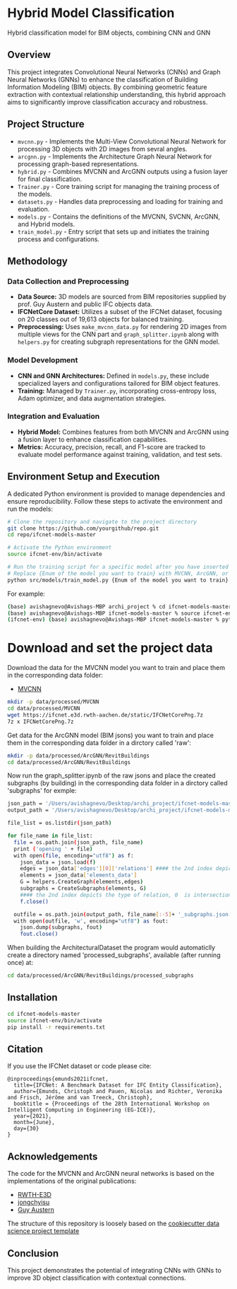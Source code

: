 # Hybrid Model Classification
Hybrid classification model for BIM objects, combining CNN and GNN

## Overview
This project integrates Convolutional Neural Networks (CNNs) and Graph Neural Networks (GNNs) to enhance the classification of Building Information Modeling (BIM) objects. By combining geometric feature extraction with contextual relationship understanding, this hybrid approach aims to significantly improve classification accuracy and robustness.

## Project Structure

- `mvcnn.py` - Implements the Multi-View Convolutional Neural Network for processing 3D objects with 2D images from sevral angles.
- `arcgnn.py` - Implements the Architecture Graph Neural Network for processing graph-based representations.
- `hybrid.py` - Combines MVCNN and ArcGNN outputs using a fusion layer for final classification.
- `Trainer.py` - Core training script for managing the training process of the models.
- `datasets.py` - Handles data preprocessing and loading for training and evaluation.
- `models.py` - Contains the definitions of the MVCNN, SVCNN, ArcGNN, and Hybrid models.
- `train_model.py` - Entry script that sets up and initiates the training process and configurations.

## Methodology

### Data Collection and Preprocessing
- **Data Source:** 3D models are sourced from BIM repositories supplied by prof. Guy Austern and public IFC objects data.
- **IFCNetCore Dataset:** Utilizes a subset of the IFCNet dataset, focusing on 20 classes out of 19,613 objects for balanced training.
- **Preprocessing:** Uses `make_mvcnn_data.py` for rendering 2D images from multiple views for the CNN part and `graph_splitter.ipynb` along with `helpers.py` for creating subgraph representations for the GNN model.

### Model Development
- **CNN and GNN Architectures:** Defined in `models.py`, these include specialized layers and configurations tailored for BIM object features.
- **Training:** Managed by `Trainer.py`, incorporating cross-entropy loss, Adam optimizer, and data augmentation strategies.

### Integration and Evaluation
- **Hybrid Model:** Combines features from both MVCNN and ArcGNN using a fusion layer to enhance classification capabilities.
- **Metrics:** Accuracy, precision, recall, and F1-score are tracked to evaluate model performance against training, validation, and test sets.

## Environment Setup and Execution

A dedicated Python environment is provided to manage dependencies and ensure reproducibility. Follow these steps to activate the environment and run the models:

```bash
# Clone the repository and navigate to the project directory
git clone https://github.com/yourgithub/repo.git
cd repo/ifcnet-models-master

# Activate the Python environment
source ifcnet-env/bin/activate

# Run the training script for a specific model after you have inserted the data
# Replace {Enum of the model you want to train} with MVCNN, ArcGNN, or HybridModel
python src/models/train_model.py {Enum of the model you want to train}
```

For example:

```bash
(base) avishagnevo@Avishags-MBP archi_project % cd ifcnet-models-master
(base) avishagnevo@Avishags-MBP ifcnet-models-master % source ifcnet-env/bin/activate
(ifcnet-env) (base) avishagnevo@Avishags-MBP ifcnet-models-master % python src/models/train_model.py HybridModel
```

# Download and set the project data

Download the data for the MVCNN model you want to train and place them in the corresponding data folder:
* [MVCNN](https://ifcnet.e3d.rwth-aachen.de/static/IFCNetCorePng.7z)

```bash
mkdir -p data/processed/MVCNN
cd data/processed/MVCNN
wget https://ifcnet.e3d.rwth-aachen.de/static/IFCNetCorePng.7z
7z x IFCNetCorePng.7z
```

Get data for the ArcGNN model (BIM jsons) you want to train and place them in the corresponding data folder in a dirctory called 'raw':

```bash
mkdir -p data/processed/ArcGNN/RevitBuildings
cd data/processed/ArcGNN/RevitBuildings
```
Now run the graph_splitter.ipynb of the raw jsons and place the created subgraphs (by building) in the corresponding data folder in a dirctory called 'subgraphs' for exmple:

```bash
json_path = '/Users/avishagnevo/Desktop/archi_project/ifcnet-models-master/data/processed/ArcGNN/RevitBuildings/raw'
output_path = '/Users/avishagnevo/Desktop/archi_project/ifcnet-models-master/data/processed/ArcGNN/RevitBuildings/subgraphs'

file_list = os.listdir(json_path) 

for file_name in file_list:
  file = os.path.join(json_path, file_name)
  print ('opening ' + file)
  with open(file, encoding="utf8") as f:
    json_data = json.load(f)
    edges = json_data['edges'][0]['relations'] #### the 2nd index depicts the type of relation
    elements = json_data['elements_data']
    G = helpers.CreateGraph(elements,edges)
    subgraphs = CreateSubgraphs(elements, G)
    #### the 2nd index depicts the type of relation, 0  is intersections 
    f.close()

  outfile = os.path.join(output_path, file_name[:-5]+ '_subgraphs.json')
  with open(outfile, 'w', encoding="utf8") as fout:
    json.dump(subgraphs, fout)
    fout.close()
```

When building the ArchitecturalDataset the program would automaticlly create a directory named 'processed_subgraphs', available (after running once) at:
```bash
cd data/processed/ArcGNN/RevitBuildings/processed_subgraphs
```

## Installation

```bash
cd ifcnet-models-master
source ifcnet-env/bin/activate
pip install -r requirements.txt
```

## Citation
If you use the IFCNet dataset or code please cite:
```
@inproceedings{emunds2021ifcnet,
  title={IFCNet: A Benchmark Dataset for IFC Entity Classification},
  author={Emunds, Christoph and Pauen, Nicolas and Richter, Veronika and Frisch, Jérôme and van Treeck, Christoph},
  booktitle = {Proceedings of the 28th International Workshop on Intelligent Computing in Engineering (EG-ICE)},
  year={2021},
  month={June},
  day={30}
}
```

## Acknowledgements
The code for the MVCNN and ArcGNN neural networks is based on the implementations of the original publications:
* [RWTH-E3D](https://github.com/RWTH-E3D/ifcnet-models) 
* [jongchyisu](https://github.com/jongchyisu/mvcnn_pytorch) 
* [Guy Austern](https://www.mdpi.com/2075-5309/14/2/527)

The structure of this repository is loosely based on the [cookiecutter data science project template](https://drivendata.github.io/cookiecutter-data-science/)

## Conclusion
This project demonstrates the potential of integrating CNNs with GNNs to improve 3D object classification with contextual connections.
